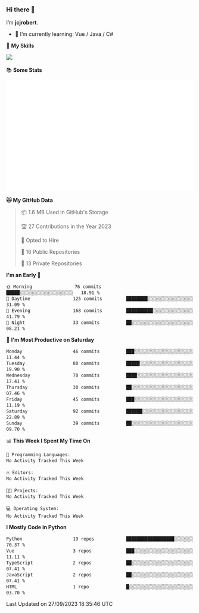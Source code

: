 ### Hi there 👋

I’m **jcjrobert**.

- 🌱 I’m currently learning: Vue / Java / C#

🌟 **My Skills**

![](https://img.shields.io/badge/-Python-3e74a2?style=flat-square&logo=Python&logoColor=fff)

📚 **Some Stats**

![](https://github.com/jcjrobert/github-stats/blob/master/generated/overview.svg)

<!--START_SECTION:waka-->
**🐱 My GitHub Data** 

> 📦 1.6 MB Used in GitHub's Storage 
 > 
> 🏆 27 Contributions in the Year 2023
 > 
> 💼 Opted to Hire
 > 
> 📜 16 Public Repositories 
 > 
> 🔑 13 Private Repositories 
 > 
**I'm an Early 🐤** 

```text
🌞 Morning                76 commits          █████░░░░░░░░░░░░░░░░░░░░   18.91 % 
🌆 Daytime                125 commits         ████████░░░░░░░░░░░░░░░░░   31.09 % 
🌃 Evening                168 commits         ██████████░░░░░░░░░░░░░░░   41.79 % 
🌙 Night                  33 commits          ██░░░░░░░░░░░░░░░░░░░░░░░   08.21 % 
```
📅 **I'm Most Productive on Saturday** 

```text
Monday                   46 commits          ███░░░░░░░░░░░░░░░░░░░░░░   11.44 % 
Tuesday                  80 commits          █████░░░░░░░░░░░░░░░░░░░░   19.90 % 
Wednesday                70 commits          ████░░░░░░░░░░░░░░░░░░░░░   17.41 % 
Thursday                 30 commits          ██░░░░░░░░░░░░░░░░░░░░░░░   07.46 % 
Friday                   45 commits          ███░░░░░░░░░░░░░░░░░░░░░░   11.19 % 
Saturday                 92 commits          ██████░░░░░░░░░░░░░░░░░░░   22.89 % 
Sunday                   39 commits          ██░░░░░░░░░░░░░░░░░░░░░░░   09.70 % 
```


📊 **This Week I Spent My Time On** 

```text
💬 Programming Languages: 
No Activity Tracked This Week

🔥 Editors: 
No Activity Tracked This Week

🐱‍💻 Projects: 
No Activity Tracked This Week

💻 Operating System: 
No Activity Tracked This Week
```

**I Mostly Code in Python** 

```text
Python                   19 repos            ██████████████████░░░░░░░   70.37 % 
Vue                      3 repos             ███░░░░░░░░░░░░░░░░░░░░░░   11.11 % 
TypeScript               2 repos             ██░░░░░░░░░░░░░░░░░░░░░░░   07.41 % 
JavaScript               2 repos             ██░░░░░░░░░░░░░░░░░░░░░░░   07.41 % 
HTML                     1 repo              █░░░░░░░░░░░░░░░░░░░░░░░░   03.70 % 
```




 Last Updated on 27/09/2023 18:35:46 UTC
<!--END_SECTION:waka-->
